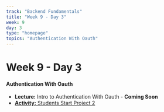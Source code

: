 ```yaml
---
track: "Backend Fundamentals"
title: "Week 9 - Day 3"
week: 9
day: 3
type: "homepage"
topics: "Authentication With Oauth"
---
```



# Week 9 - Day 3

#### Authentication With Oauth
<!-- - [**Lecture:** Intro to Authentication With Oauth](/backend-fundamentals/week-9/day-3/lecture-materials/authentication-with-oauth/) -->
- **Lecture:** Intro to Authentication With Oauth - **Coming Soon**
- [**Activity:** Students Start Project 2](/unit-projects/unit-two-project-requirements)



